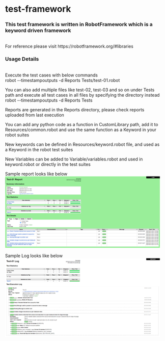 # test-framework 

<h3>This test framework is written in RobotFramework which is a keyword driven framework</h3><br/>
For reference please visit https://robotframework.org/#libraries<br/>

<h3>Usage Details</h3><br/>
Execute the test cases with below commands<br/>
robot --timestampoutputs -d Reports Tests/test-01.robot<br/>

You can also add multiple files like test-02, test-03 and so on under Tests path and execute all test cases in all files by specifying the directory instead<br/>
robot --timestampoutputs -d Reports Tests<br/>

Reports are generated in the Reports directory, please check reports uploaded from last execution<br/>

You can add any python code as a function in CustomLibrary path, add it to Resources/common.robot and use the same function as a Keyword in your robot suites<br/>

New keywords can be defined in Resources/keyword.robot file, and used as a Keyword in the robot test suites<br/>

New Variables can be added to Variable/variables.robot and used in keyword.robot or directly in the test suites<br/>

Sample report looks like below<br/>
![Screenshot](image.png)

Sample Log looks like below<br/>
![Screenshot](log.png)

